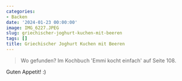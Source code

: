 ```yaml
---
categories:
- Backen
date: '2024-01-23 00:00:00'
image: IMG_6227.JPEG
slug: griechischer-joghurt-kuchen-mit-beeren
tags: []
title: Griechischer Joghurt Kuchen mit Beeren
---
```



> Wo gefunden? Im Kochbuch 'Emmi kocht einfach' auf Seite 108.

Guten Appetit! :)